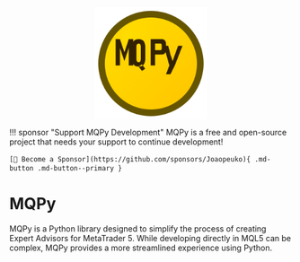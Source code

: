 <div style="display: flex; justify-content: center;">
    <img src="assets/logo.svg" alt="MQPy Logo" style="width: 200px; height: 200px;">
</div>

!!! sponsor "Support MQPy Development"
    MQPy is a free and open-source project that needs your support to continue development!
    
    [💛 Become a Sponsor](https://github.com/sponsors/Joaopeuko){ .md-button .md-button--primary }

# MQPy

MQPy is a Python library designed to simplify the process of creating Expert Advisors for MetaTrader 5. While developing directly in MQL5 can be complex, MQPy provides a more streamlined experience using Python.
